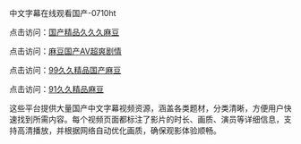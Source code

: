 中文字幕在线观看国产-0710ht

点击访问：<a href="https://heiliaoxqkkct.pages.dev">国产精品久久久麻豆</a>

点击访问：<a href="https://heiliaoxwd5i8.pages.dev">麻豆国产AV超爽剧情</a>

点击访问：<a href="https://heiliaowt0d7p.pages.dev">99久久精品国产麻豆</a>

点击访问：<a href="https://heiliaoga6s9v.pages.dev">91久久精品麻豆</a>

这些平台提供大量国产中文字幕视频资源，涵盖各类题材，分类清晰，方便用户快速找到所需内容。每个视频页面都标注了影片的时长、画质、演员等详细信息，支持高清播放，并根据网络自动优化画质，确保观影体验顺畅。

<span style="display:none;">[Canonical link](）</span>

